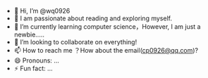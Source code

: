 - 👋 Hi, I’m @wq0926
- 👀 I am passionate about reading and exploring myself.
- 🌱 I’m currently learning computer science，However, I am just a newbie.....
- 💞️ I’m looking to collaborate on everything!
- 📫 How to reach me ？How about the email(cp0926@qq.com)?
- 😄 Pronouns: ...
- ⚡ Fun fact: ...


